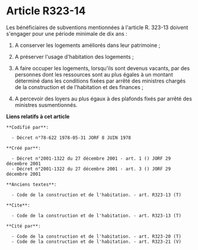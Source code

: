 # Article R323-14

Les bénéficiaires de subventions mentionnées à l'article R. 323-13 doivent s'engager pour une période minimale de dix ans :

1. A conserver les logements améliorés dans leur patrimoine ;

2. A préserver l'usage d'habitation des logements ;

3. A faire occuper les logements, lorsqu'ils sont devenus vacants, par des personnes dont les ressources sont au plus égales
à un montant déterminé dans les conditions fixées par arrêté des ministres chargés de la construction et de l'habitation et
des finances ;

4. A percevoir des loyers au plus égaux à des plafonds fixés par arrêté des ministres susmentionnés.

**Liens relatifs à cet article**

	**Codifié par**:

	  - Décret n°78-622 1978-05-31 JORF 8 JUIN 1978

	**Créé par**:

	  - Décret n°2001-1322 du 27 décembre 2001 - art. 1 () JORF 29 décembre 2001
	  - Décret n°2001-1322 du 27 décembre 2001 - art. 3 () JORF 29 décembre 2001

	**Anciens textes**:

	  - Code de la construction et de l'habitation. - art. R323-13 (T)

	**Cite**:

	  - Code de la construction et de l'habitation. - art. R323-13 (T)

	**Cité par**:

	  - Code de la construction et de l'habitation. - art. R323-20 (T)
	  - Code de la construction et de l'habitation. - art. R323-21 (V)
